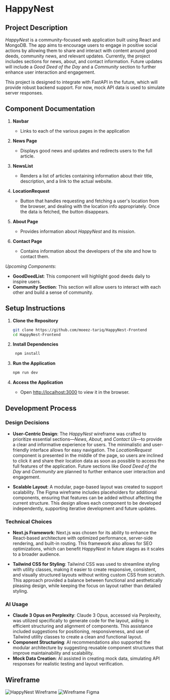 # HappyNest

## Project Description

*HappyNest* is a community-focused web application built using React and MongoDB. The app aims to encourage users to engage in positive social actions by allowing them to share and interact with content around good deeds, community news, and relevant updates. Currently, the project includes sections for news, about, and contact information. Future updates will include a *Good Deed of the Day* and a *Community* section to further enhance user interaction and engagement.

This project is designed to integrate with FastAPI in the future, which will provide robust backend support. For now, mock API data is used to simulate server responses.

## Component Documentation

1. **Navbar**
   - Links to each of the various pages in the application

2. **News Page**
   - Displays good news and updates and redirects users to the full article.

3. **NewsList**
   - Renders a list of articles containing information about their title, description, and a link to the actual website.

4. **LocationRequest**
   - Button that handles requesting and fetching a user's location from the browser, and dealing with the location info appropriately. Once the data is fetched, the button disappears.

5. **About Page**
   - Provides information about *HappyNest* and its mission.

6. **Contact Page**
   - Contains information about the developers of the site and how to contact them.

*Upcoming Components*:
   - **GoodDeedList**: This component will highlight good deeds daily to inspire users.
   - **Community Section**: This section will allow users to interact with each other and build a sense of community. 

## Setup Instructions

1. **Clone the Repository**
   ```bash
   git clone https://github.com/moeez-tariq/HappyNest-Frontend
   cd HappyNest-Frontend
   ```

2. **Install Dependencies**
   ```bash
    npm install
    ```

3. **Run the Application**
    ```bash
    npm run dev
    ```

4. **Access the Application**
    - Open [http://localhost:3000](http://localhost:3000) to view it in the browser.

## Development Process

### Design Decisions

- **User-Centric Design**: The *HappyNest* wireframe was crafted to prioritize essential sections—*News*, *About*, and *Contact Us*—to provide a clear and informative experience for users. The minimalistic and user-friendly interface allows for easy navigation. The *LocationRequest* component is presented in the middle of the page, so users are inclined to click it and share their location data as soon as possible to access the full features of the application. Future sections like *Good Deed of the Day* and *Community* are planned to further enhance user interaction and engagement.

- **Scalable Layout**: A modular, page-based layout was created to support scalability. The Figma wireframe includes placeholders for additional components, ensuring that features can be added without affecting the current structure. This design allows each component to be developed independently, supporting iterative development and future updates.

### Technical Choices

- **Next.js Framework**: Next.js was chosen for its ability to enhance the React-based architecture with optimized performance, server-side rendering, and built-in routing. This framework also allows for SEO optimizations, which can benefit *HappyNest* in future stages as it scales to a broader audience.

- **Tailwind CSS for Styling**: Tailwind CSS was used to streamline styling with utility classes, making it easier to create responsive, consistent, and visually structured layouts without writing custom CSS from scratch. This approach provided a balance between functional and aesthetically pleasing design, while keeping the focus on layout rather than detailed styling.

### AI Usage

- **Claude 3 Opus on Perplexity**: Claude 3 Opus, accessed via Perplexity, was utilized specifically to generate code for the layout, aiding in efficient structuring and alignment of components. This assistance included suggestions for positioning, responsiveness, and use of Tailwind utility classes to create a clean and functional layout. 
- **Component Structuring**: AI recommendations also supported the modular architecture by suggesting reusable component structures that improve maintainability and scalability.
- **Mock Data Creation**: AI assisted in creating mock data, simulating API responses for realistic testing and layout verification.

## Wireframe

![HappyNest Wireframe](./WireFrame.png)
![Wireframe Figma](https://www.figma.com/board/xB3yScVV0C7HwKwjxudB1r/HappyNest-Frontend?node-id=0-1&t=QiYKWkOR1A8R7MgW-1)